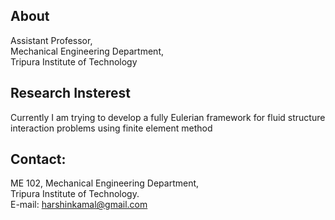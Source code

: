 
## About

Assistant Professor,<br/>
Mechanical Engineering Department,<br/>
Tripura Institute of Technology

## Research Insterest

Currently I am trying to develop a fully Eulerian framework for fluid structure interaction problems using finite element method


## Contact:
ME 102,
Mechanical Engineering Department,<br/>
Tripura Institute of Technology.<br/>
E-mail: harshinkamal@gmail.com







